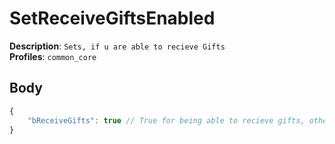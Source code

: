 # SetReceiveGiftsEnabled

**Description**: `Sets, if u are able to recieve Gifts` \
**Profiles**: `common_core`

## Body
```js
{
    "bReceiveGifts": true // True for being able to recieve gifts, otherwise false
}
```
